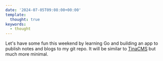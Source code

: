 ```yaml
---
date: '2024-07-05T09:08:00+00:00'
template:
  thought: true
keywords:
  - thought
---
```


Let's have some fun this weekend by learning Go and building an app to publish
notes and blogs to my git repo. It will be similar to
[TinaCMS](https://tina.io/) but much more minimal.

